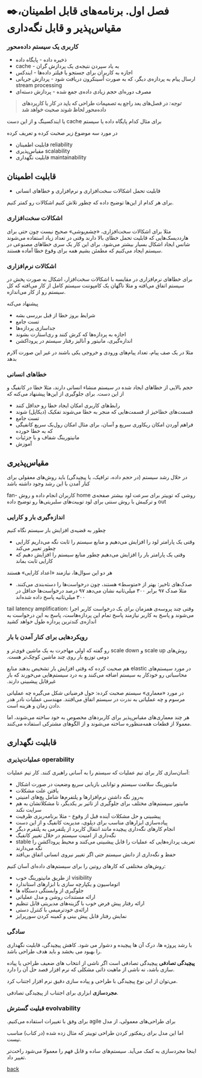 # ✒️فصل اول. برنامه‌های قابل اطمینان، مقیاس‌پذیر و قابل نگه‌داری

### کاربری یک سیستم داده‌محور
- ذخیره داده - پایگاه داده
- ‫به یاد سپردن نتیجه‌ی یک پردازش گران - cache
- اجازه به کاربران برای جستجو یا فیلتر داده‌ها - ایندکس
- ‫ارسال پیام به پردازه‌ی دیگر، که به صورت آسینکرون دریافت شود - پردازش جریانی stream processing
- مصرف دوره‌ای حجم زیادی داده‌ی جمع شده - پردازش دسته‌ای

> **_توجه:_ در فصل‌های بعد راجع به تصمیمات طراحی که باید در کار با کاربردهای داده‌محور لحاظ شوند صحبت خواهد شد**

‫برای مثال کدام پایگاه داده یا سیستم cache یا ایندکسینگ و از این دست


در مورد سه موضوع زیر صحبت کرده و تعریف کرده
- قابلیت اطمینان reliability
- مقیاس‌پذیری scalability
- قابلیت نگهداری maintainability

## قابلیت اطمینان
- قابلیت تحمل اشکالات سخت‌افزاری و نرم‌افزاری و خطاهای انسانی

برای هر کدام از این‌ها توضیح داده که چطور تلاش کنیم اشکالات رو کمتر کنیم.

### اشکالات سخت‌افزاری
مثلا برای اشکالات سخت‌افزاری، «چشم‌پوشی» صحیح نیست چون حتی برای هارددیسک‌هایی که قابلیت تحمل خطای بالا دارند وقتی در تعداد زیاد استفاده می‌شوند شانس ایجاد اشکال بسیار بیشتر می‌شود. برای این کار یک سری خطاهای مصنوعی در سیستم ایجاد می‌کنیم که مطمئن بشیم همه برای وقوع خطا آماده هستند.

### اشکالات نرم‌افزاری
برای خطاهای نرم‌افزاری در مقایسه با اشکالات سخت‌افزار، اشکال به صورت پخش در سیستم اتفاق می‌افته و مثلا ناگهان یک کامپوننت سیستم کامل از کار می‌افته که کل سیستم رو از کار می‌اندازه.

پیشنهاد می‌کنه
- شرایط بروز خطا از قبل بررسی بشه
- تست جامع
- جداسازی پردازه‌ها
- اجازه به پردازه‌ها که کرش کنند و ری‌استارت بشوند
- اندازه‌گیری، مانیتور و آنالیز رفتار سیستم در پروداکشن

مثلا در یک صف پیام، تعداد پیام‌های ورودی و خروجی یکی باشند در غیر این صورت آلارم بدهد

### خطاهای انسانی
حجم بالایی از خطاهای ایجاد شده در سیستم منشاء انسانی دارند، مثلا خطا در کانفیگ و از این دست. برای جلوگیری از این‌ها پیشنهاد می‌کنه که
- رابط‌های کاربری امکان ایجاد خطا رو حداقل کنند
- قسمت‌های خطاخیز از قسمت‌هایی که منجر به خطا می‌شوند تفکیک (دیکاپل) شوند
- تست جامع
- فراهم آوردن امکان ریکاوری سریع و آسان، برای مثال امکان رول‌بک سریع کانفیگی که به خطا خورده
- مانیتورینگ شفاف و با جزئیات
- آموزش


## مقیاس‌پذیری
در خلال رشد سیستم (در حجم داده، ترافیک، یا پیچیدگی) باید روش‌های معقولی برای کنار آمدن با این رشد وجود داشته باشد

‫روشی که توییتر برای سرعت لود بیشتر صفحه‌ی home کاربران انجام داده و روش fan-out و ترکیبش با روش سنتی برای لود توییت‌های سلبریتی‌ها رو توضیح داده

### اندازه‌گیری بار و کارایی
چطور به قضیه‌ی افزایش بار سیستم نگاه کنیم
- وقتی یک پارامتر لود را افزایش می‌دهیم و منابع سیستم را ثابت نگه می‌داریم کارایی چطور تغییر می‌کند
- وقتی یک پارامتر بار را افزایش می‌دهیم چطور منابع سیستم را افزایش دهیم که کارایی ثابت بماند

هر دو این سوال‌ها، نیازمند «اعداد کارایی» هستند

- صدک‌های تاخیر: بهتر از «متوسط» هستند، چون درخواست‌ها را دسته‌بندی می‌کنند. مثلا صدک ۹۷ برابر ۳۰۰ میلی‌ثانیه نشان می‌دهد ۹۷ درصد درخواست‌ها حداقل در ۳۰۰ میلی‌ثانیه پاسخ داده شده‌اند

tail latency amplification: وقتی چند پروسه‌ی همزمان برای یک درخواست کاربر اجرا می‌شوند و پاسخ به کاربر نیازمند پاسخ تمام این پردازه‌هاست، پاسخ به این درخواست به اندازه‌ی کندترین پردازه طول خواهد کشید

### رویکردهایی برای کنار آمدن با بار
‫روش‌های scale up و scale down رو گفته که اولی مهاجرت به یک ماشین قوی‌تر و دومی توزیع بار روی چند ماشین کوچک‌تر هست.

‫در مورد سیستم‌های elastic هم صحبت کرده که وقتی افزایش بار تشخیص بدهند منابع محاسباتی رو خودکار به سیستم اضافه می‌کنند و به درد سیستم‌هایی می‌خورند که بار غیرقابل پیشبینی دارند.

در مورد «معماری» سیستم صحبت کرده: حول فرضیاتی شکل می‌گیره چه عملیاتی مرسوم و چه عملیاتی به ندرت در سیستم اتفاق می‌افتند.
مهندسی عملیات نادر هدر دادن زمان و هزینه است.

هر چند معماری‌های مقیاس‌پذیر برای کاربردهای مخصوص به خود ساخته می‌شوند، اما معمولا از قطعات همه‌منظوره ساخته می‌شوند و از الگوهای مشترکی استفاده می‌کنند.

## قابلیت نگهداری
### عملیات‌پذیری operability
آسان‌سازی کار برای تیم عملیات که سیستم را به آسانی راهبری کنند. کار تیم عملیات:
- مانیتورینگ سلامت سیستم و توانایی بازیابی سریع وضعیت در صورت اشکال
- یافتن علت مشکلات
- به‌روز نگه داشتن نرم‌افزارها و پلتفرم‌ها شامل پچ‌های امنیتی
- مانیتور سیستم‌های مختلف برای جلوگیری از تاثیر بر یکدیگر، تا مشکلاتشان به هم سرایت نکند
- پیشبینی و حل مشکلات آینده قبل از وقوع - مثلا برنامه‌ریزی ظرفیت
- پیاده‌سازی ابزارهای مناسب برای دپلوی، مدیریت کانفیگ و از این دست
- انجام کارهای نگه‌داری پیچیده مانند انتفال کاربرد از پلتفرمی به پلتفرم دیگر
- نگه‌داری از امنیت سیستم در خلال تغییر کانفیگ
- ‫تعریف پردازه‌هایی که عملیات را قابل پیشبینی می‌کنند و محیط پروداکشن را stable نگه می‌دارند
- حفظ و نگه‌داری از دانش سیستم حتی اگر تغییر نیروی انسانی اتفاق بی‌افتد

روش‌های مختلفی که کارهای روتین را برای سیستم‌های داده‌ای آسان کنیم:

- ‫visibility از طریق مانیتورینگ خوب
- اتوماسیون و یکپارچه سازی با ابزارهای استاندارد
- جلوگیری از وابستگی دستگاه ها
- ارائه مستندات روشن و مدل عملیاتی
- ارائه رفتار پیش فرض خوب با گزینه‌های مدیریتی قابل تنظیم
- ارائه‌ی خودترمیمی با کنترل دستی
- نمایش رفتار قابل پیش بینی و کمینه کردن سورپرایز

### سادگی
با رشد پروژه ها، درک آن ها پیچیده و دشوار می شود.
کاهش پیچیدگی، قابلیت نگهداری را بهبود می بخشد و باید هدف طراحی باشد.

**پیچیدگی تصادفی**
پیچیدگی تصادفی است اگر ناشی از انتخاب های ضعیف طراحی یا پیاده سازی باشد،
نه ناشی از ماهیت ذاتی مشکلی که نرم افزار قصد حل آن را دارد.

می‌توان از این نوع پیچیدگی با طراحی و پیاده سازی دقیق نرم افزار اجتناب کرد.

**مجردسازی**
ابزاری برای اجتناب از پیچیدگی تصادفی.

### قبلیت گسترش evolvability
‫برای طراحی‌های معمولی، از مدل agile برای وفق با تغییرات استفاده می‌کنیم.

اما این مدل برای ریفکتور کردن طراحی توییتر که مثال زده شده (در کتاب) مناسب نیست.

اینجا مجردسازی به کمک می‌آید. سیستم‌های ساده و قابل فهم را معمولا می‌شود راحت‌تر تغییر داد.


[back](README.md)